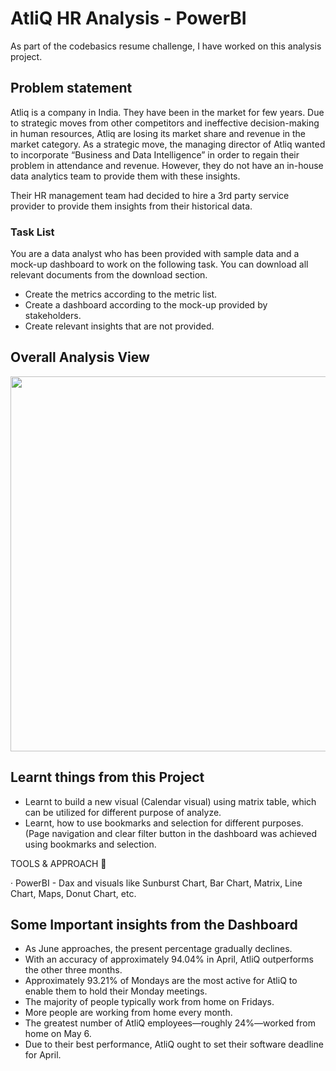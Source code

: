 # AtliQ HR Analysis - PowerBI

As part of the codebasics resume challenge, I have worked on this analysis project.

## Problem statement

Atliq is a company in India. They have been in the market for few years. Due to strategic moves from other competitors and ineffective decision-making in human resources, Atliq are losing its market share and revenue in the market category. As a strategic move, the managing director of Atliq wanted to incorporate “Business and Data Intelligence” in order to regain their problem in attendance and revenue. However, they do not have an in-house data analytics team to provide them with these insights.

Their HR management team had decided to hire a 3rd party service provider to provide them insights from their historical data.

### Task List

You are a data analyst who has been provided with sample data and a mock-up dashboard to work on the following task. You can download all relevant documents from the download section.

- Create the metrics according to the metric list. 
- Create a dashboard according to the mock-up provided by stakeholders. 
- Create relevant insights that are not provided.


## Overall Analysis View

<p align="center">
    <img src='https://github.com/Ibtesum-Sakib/HR_Analytics/edit/main/HR_analytics.png' width="600">
</p>

## Learnt things from this Project 
- Learnt to build a new visual (Calendar visual) using matrix table, which can be utilized for different purpose of analyze. 
- Learnt, how to use bookmarks and selection for different purposes. (Page navigation and clear filter button in the dashboard was achieved using bookmarks and selection.

 TOOLS & APPROACH 🌟
 
· PowerBI - Dax and visuals like Sunburst Chart, Bar Chart, Matrix, Line Chart, Maps, Donut Chart, etc.

## Some Important insights from the Dashboard

- As June approaches, the present percentage gradually declines.
- With an accuracy of approximately 94.04% in April, AtliQ outperforms the other three months.
- Approximately 93.21% of Mondays are the most active for AtliQ to enable them to hold their Monday meetings.
- The majority of people typically work from home on Fridays.
- More people are working from home every month.
- The greatest number of AtliQ employees—roughly 24%—worked from home on May 6.
-  Due to their best performance, AtliQ ought to set their software deadline for April. 
